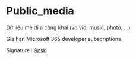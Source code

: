 # Public_media
Dữ liệu mê đi a công khai (vd vid, music, photo, ...)

Gia hạn Microsoft 365 developer subscriptions



Signature :
  <a href="https://j2c.cc/9psk">9psk</a>
